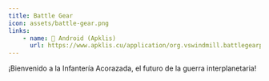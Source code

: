 ```yaml
---
title: Battle Gear
icon: assets/battle-gear.png
links:
    - name: 📱 Android (Apklis)
      url: https://www.apklis.cu/application/org.vswindmill.battlegearprem
---
```

¡Bienvenido a la Infantería Acorazada, el futuro de la guerra interplanetaria!